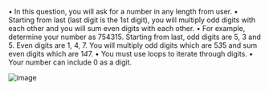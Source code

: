 • In this question, you will ask for a number in any length from user.
• Starting from last (last digit is the 1st digit), you will multiply odd digits with each other
and you will sum even digits with each other.
• For example, determine your number as 754315. Starting from last, odd digits are 5, 3 and
5. Even digits are 1, 4, 7. You will multiply odd digits which are 5*3*5 and sum even
digits which are 1*4*7.
• You must use loops to iterate through digits.
• Your number can include 0 as a digit.


![image](https://github.com/user-attachments/assets/3f0fe2ea-9da4-41eb-bfb3-845ab6121760)
